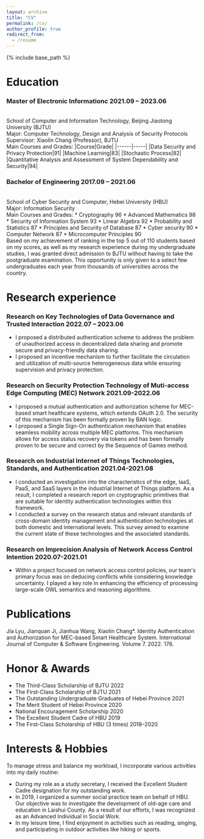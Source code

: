 ```yaml
---
layout: archive
title: "CV"
permalink: /cv/
author_profile: true
redirect_from:
  - /resume
---
```


{% include base_path %}

# Education

### Master of Electronic Informationc      2021.09 – 2023.06
<br> School of Computer and Information Technology, Beijing Jiaotong University (BJTU)
<br> Major: Computer Technology, Design and Analysis of Security Protocols
<br> Supervisor: Xiaolin Chang (Professor), BJTU
<br> Main Courses and Grades:
   |Course|Grade|
   |------|-----|
   |Data Security and Privacy Protection|91|
   |Machine Learning|83|
   |Stochastic Process|82|
   |Quantitative Analysis and Assessment of System Dependability and Security|94|

### Bachelor of Engineering                2017.09 – 2021.06
<br> School of Cyber Security and Computer, Hebei University (HBU)
<br> Major: Information Security
<br> Main Courses and Grades: 
    * Cryptography 96
    * Advanced Mathematics 98
    * Security of Information System 93
    * Linear Algebra 92
    * Probability and Statistics 87
    * Principles and Security of Database 87
    * Cyber security 90
    * Computer Network 87
    * Microcomputer Principles 90
<br>
Based on my achievement of ranking in the top 5 out of 110 students based on my scores, as well as my research experience during my undergraduate studies, I was granted direct admission to BJTU without having to take the postgraduate examination. This opportunity is only given to a select few undergraduates each year from thousands of universities across the country.

# Research experience
### Research on Key Technologies of Data Governance and Trusted Interaction                      2022.07 – 2023.06
  * I proposed a distributed authentication scheme to address the problem of unauthorized access in decentralized data sharing and promote secure and privacy-friendly data sharing.
  * I proposed an incentive mechanism to further facilitate the circulation and utilization of multi-source heterogeneous data while ensuring supervision and privacy protection.

### Research on Security Protection Technology of Muti-access Edge Computing (MEC) Network       2021.09-2022.06
  * I proposed a mutual authentication and authorization scheme for MEC-based smart healthcare systems, which extends OAuth 2.0. The security of this mechanism has been formally proven by BAN logic.
  * I proposed a Single Sign-On authentication mechanism that enables seamless mobility across multiple MEC platforms. This mechanism allows for access status recovery via tokens and has been formally proven to be secure and correct by the Sequence of Games method.

### Research on Industrial Internet of Things Technologies, Standards, and Authentication        2021.04-2021.08
  * I conducted an investigation into the characteristics of the edge, IaaS, PaaS, and SaaS layers in the industrial Internet of Things platform. As a result, I completed a research report on cryptographic primitives that are suitable for identity authentication technologies within this framework.
  * I conducted a survey on the research status and relevant standards of cross-domain identity management and authentication technologies at both domestic and international levels. This survey aimed to examine the current state of these technologies and the associated standards.
### Research on Imprecision Analysis of Network Access Control Intention                         2020.07-2021.01
  * Within a project focused on network access control policies, our team's primary focus was on deducing conflicts while considering knowledge uncertainty. I played a key role in enhancing the efficiency of processing large-scale OWL semantics and reasoning algorithms.

Publications
======
Jia Lyu, Jianquan Ji, Jianhua Wang, Xiaolin Chang*. Identity Authentication and Authorization for MEC-based Smart Healthcare System. International Journal of Computer & Software Engineering. Volume 7. 2022. 176.
  
Honor & Awards
======
* The Third-Class Scholarship of BJTU 	                        2022
* The First-Class Scholarship of BJTU	                          2021
* The Outstanding Undergraduate Graduates of Hebei Province	    2021
* The Merit Student of Hebei Province	                          2020
* National Encouragement Scholarship	                          2020
* The Excellent Student Cadre of HBU	                          2019
* The First-Class Scholarship of HBU (3 times)                	2018–2020
  
Interests & Hobbies
======
To manage stress and balance my workload, I incorporate various activities into my daily routine:
* During my role as a study secretary, I received the Excellent Student Cadre designation for my outstanding work.
* In 2019, I organized a summer social practice team on behalf of HBU. Our objective was to investigate the development of old-age care and education in Laishui County. As a result of our efforts, I was recognized as an Advanced Individual in Social Work.
* In my leisure time, I find enjoyment in activities such as reading, singing, and participating in outdoor activities like hiking or sports.
